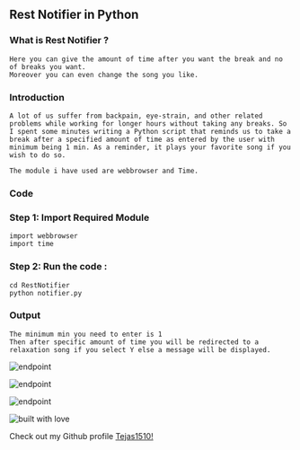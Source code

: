 ## Rest Notifier in Python

### What is Rest Notifier ?
``` It is a simple python script which prompts you to take break after certain period of time so as to relax yourself
Here you can give the amount of time after you want the break and no of breaks you want.
Moreover you can even change the song you like.
```


### Introduction
```
A lot of us suffer from backpain, eye-strain, and other related problems while working for longer hours without taking any breaks. So I spent some minutes writing a Python script that reminds us to take a break after a specified amount of time as entered by the user with minimum being 1 min. As a reminder, it plays your favorite song if you wish to do so.

The module i have used are webbrowser and Time.
```



### Code

### Step 1: Import Required Module
```
import webbrowser
import time
```
### Step 2: Run the code :
```
cd RestNotifier
python notifier.py
```
### Output
```When you run the file you will be asked about number of break and the time in Minutes after you want the breaks
The minimum min you need to enter is 1
Then after specific amount of time you will be redirected to a relaxation song if you select Y else a message will be displayed.
```

![endpoint](https://github.com/Tejas1510/hacking-tools-scripts/blob/notifierfinal/Python/RestNotifier/images/input1.png)

![endpoint](https://github.com/Tejas1510/hacking-tools-scripts/blob/notifierfinal/Python/RestNotifier/images/image2.png)

![endpoint](https://github.com/Tejas1510/hacking-tools-scripts/blob/notifierfinal/Python/RestNotifier/images/input2.png)

![built with love](https://forthebadge.com/images/badges/built-with-love.svg)

Check out my Github profile [Tejas1510!](https://github.com/Tejas1510)
